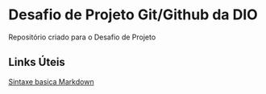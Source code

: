 # Desafio de Projeto Git/Github da DIO
Repositório criado para o Desafio de Projeto

## Links Úteis
[Sintaxe basica Markdown](https://markdownguide.org/basic-syntax/)
